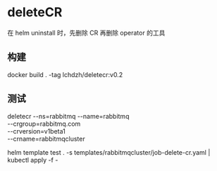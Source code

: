 # deleteCR
在 helm uninstall 时，先删除 CR 再删除 operator 的工具

## 构建
docker build . -tag lchdzh/deletecr:v0.2

## 测试
deletecr --ns=rabbitmq --name=rabbitmq \
--crgroup=rabbitmq.com \
--crversion=v1beta1 \
--crname=rabbitmqcluster

helm template test . -s templates/rabbitmqcluster/job-delete-cr.yaml  | kubectl apply -f -